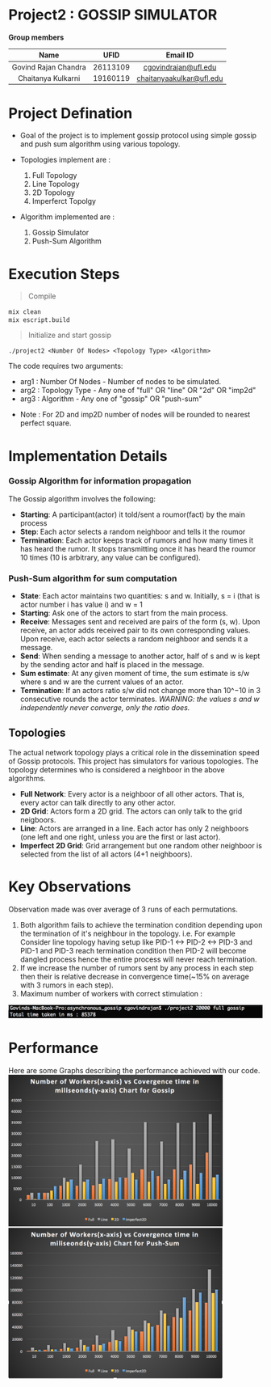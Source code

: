 # Project2 : GOSSIP SIMULATOR

**Group members**

| Name                 | UFID     | Email ID                 |
| :------------------: | :------: | :----------------------: |
| Govind Rajan Chandra | 26113109 | cgovindrajan@ufl.edu     |
| Chaitanya Kulkarni   | 19160119 | chaitanyaakulkar@ufl.edu |

# Project Defination

- Goal of the project is to implement gossip protocol using simple gossip and push sum algorithm using various topology.
- Topologies implement are : 
  1. Full Topology
  2. Line Topology
  3. 2D Topology
  4. Imperferct Topolgy

- Algorithm implemented are :
  1. Gossip Simulator
  2. Push-Sum Algorithm

# Execution Steps

> Compile

```
mix clean
mix escript.build
```
 
> Initialize and start gossip

``` 
./project2 <Number Of Nodes> <Topology Type> <Algorithm>
```
The code requires two arguments: 
* arg1 : Number Of Nodes - Number of nodes to be simulated.
* arg2 : Topology Type - Any one of "full" OR "line" OR "2d" OR "imp2d"
* arg3 : Algorithm - Any one of "gossip" OR "push-sum"

- Note : For 2D and imp2D number of nodes will be rounded to nearest perfect square.

# Implementation Details

### Gossip Algorithm for information propagation ###

The Gossip algorithm involves the following:
* **Starting**: A participant(actor) it told/sent a roumor(fact) by the main process
* **Step**: Each actor selects a random neighboor and tells it the roumor 
* **Termination**: Each actor keeps track of rumors and how many times it has heard the rumor. It stops transmitting once it has heard the roumor 10 times (10 is arbitrary, any value can be configured).

### Push-Sum algorithm for sum computation ###

* **State**: Each actor maintains two quantities: s and w. Initially, s = i (that is actor number i has value i) and w = 1
* **Starting**: Ask one of the actors to start from the main process.
* **Receive**: Messages sent and received are pairs of the form (s, w). Upon receive, an actor adds received pair to its own corresponding values. Upon receive, each actor selects a random neighboor and sends it a message.
* **Send**: When sending a message to another actor, half of s and w is kept by the sending actor and half is placed in the message.
* **Sum estimate**: At any given moment of time, the sum estimate is s/w where s and w are the current values of an actor.
* **Termination**: If an actors ratio s/w did not change more than 10^−10 in 3 consecutive rounds the actor terminates. 
_WARNING: the values s and w independently never converge, only the ratio does._

## Topologies ##

The actual network topology plays a critical role in the dissemination speed of Gossip protocols. This project has simulators for various topologies. The topology determines who is considered a neighboor in the above algorithms.

* **Full Network**:  Every actor is a neighboor of all other actors. That is, every actor can talk directly to any other actor.
* **2D Grid**: Actors form a 2D grid. The actors can only talk to the grid neigboors.
* **Line**: Actors are arranged in a line. Each actor has only 2 neighboors (one left and one right, unless you are the first or last actor).
* **Imperfect 2D Grid**: Grid arrangement but one random other neighboor is selected from the list of all actors (4+1 neighboors).


# Key Observations #

Observation made was over average of 3 runs of each permutations.
1. Both algorithm fails to achieve the termination condition depending upon the termination of it's neighbour in the topology. i.e. For example Consider line topology having setup like PID-1 <-> PID-2 <-> PID-3 and PID-1 and PID-3 reach termination condition then PID-2 will become dangled process hence the entire process will never reach termination.
2. If we increase the number of rumors sent by any process in each step then their is relative decrease in convergence time(~15% on average with 3 rumors in each step).
3. Maximum number of workers with correct stimulation :
<img src="resource/Max_Number_Worker.png">




# Performance 

Here are some Graphs describing the performance achieved with our code.
<img src="resource/Chart_Gossip.png" width="425" height="300">
<img src="resource/Chart_Push-Sum.png" width="425" height="300">





